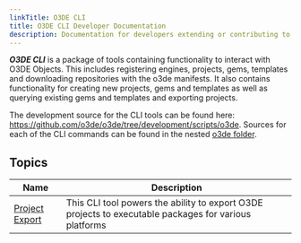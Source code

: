 ```yaml
---
linkTitle: O3DE CLI
title: O3DE CLI Developer Documentation
description: Documentation for developers extending or contributing to the O3DE CLI bundled as part of Open 3D Engine.
---
```


***O3DE CLI***  is a package of tools containing functionality to interact with O3DE Objects. This includes registering engines, projects, gems, templates and downloading repositories with the o3de manifests. It also contains functionality for creating new projects, gems and templates as well as querying existing gems and templates and exporting projects. 

The development source for the CLI tools can be found here: https://github.com/o3de/o3de/tree/development/scripts/o3de. Sources for each of the CLI commands can be found in the nested [o3de folder](https://github.com/o3de/o3de/tree/development/scripts/o3de/o3de).

## Topics

| Name | Description |
|-|-|
| [Project Export](./project-export) | This CLI tool powers the ability to export O3DE projects to executable packages for various platforms |
